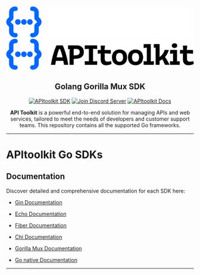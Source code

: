 <div align="center">

![APItoolkit's Logo](https://github.com/apitoolkit/.github/blob/main/images/logo-white.svg?raw=true#gh-dark-mode-only)
![APItoolkit's Logo](https://github.com/apitoolkit/.github/blob/main/images/logo-black.svg?raw=true#gh-light-mode-only)

## Golang Gorilla Mux SDK

[![APItoolkit SDK](https://img.shields.io/badge/APItoolkit-SDK-0068ff?logo=go)](https://github.com/topics/apitoolkit-sdk) [![Join Discord Server](https://img.shields.io/badge/Chat-Discord-7289da)](https://apitoolkit.io/discord?utm_campaign=devrel&utm_medium=github&utm_source=sdks_readme) [![APItoolkit Docs](https://img.shields.io/badge/Read-Docs-0068ff)](https://apitoolkit.io/docs/sdks/golang?utm_campaign=devrel&utm_medium=github&utm_source=sdks_readme)

**API Toolkit** is a powerful end-to-end solution for managing APIs and web services, tailored to meet the needs of developers and customer support teams. This repository contains all the supported Go frameworks.

</div>

---

# APItoolkit Go SDKs

## Documentation

Discover detailed and comprehensive documentation for each SDK here:

- [Gin Documentation](https://apitoolkit.io/docs/sdks/golang/gin?utm_campaign=devrel&utm_medium=github&utm_source=sdks_readme)
- [Echo Documentation](https://apitoolkit.io/docs/sdks/golang/echo?utm_campaign=devrel&utm_medium=github&utm_source=sdks_readme)
- [Fiber Documentation](https://apitoolkit.io/docs/sdks/golang/fiber?utm_campaign=devrel&utm_medium=github&utm_source=sdks_readme)
- [Chi Documentation](https://apitoolkit.io/docs/sdks/golang/chi?utm_campaign=devrel&utm_medium=github&utm_source=sdks_readme)

- [Gorilla Mux Documentation](https://apitoolkit.io/docs/sdks/golang/gorilla?utm_campaign=devrel&utm_medium=github&utm_source=sdks_readme)

- [Go native Documentation](https://apitoolkit.io/docs/sdks/golang/native?utm_campaign=devrel&utm_medium=github&utm_source=sdks_readme)

---
